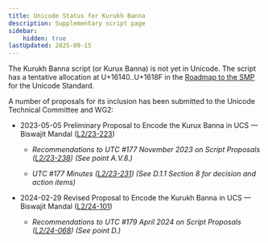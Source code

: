 ```yaml
---
title: Unicode Status for Kurukh Banna
description: Supplementary script page
sidebar:
    hidden: true
lastUpdated: 2025-09-15
---
```


The Kurukh Banna script (or Kurux Banna) is not yet in Unicode. The script has a tentative allocation at U+16140..U+1618F in the [Roadmap to the SMP](http://www.unicode.org/roadmaps/smp/) for the Unicode Standard.

[comment]: # (end of intro)

[comment]: # (start of blocks)



[comment]: # (end of blocks)

[comment]: # (start of chars)



[comment]: # (end of chars)

[comment]: # (start of rest)

A number of proposals for its inclusion has been submitted to the Unicode Technical Committee and WG2:

- 2023-05-05 Preliminary Proposal to Encode the Kurux Banna in UCS — Biswajit Mandal ([L2/23-223](http://www.unicode.org/cgi-bin/GetMatchingDocs.pl?L2/23-223))

  - _Recommendations to UTC #177 November 2023 on Script Proposals ([L2/23-238](http://www.unicode.org/cgi-bin/GetMatchingDocs.pl?L2/23-238)) (See point A.V.8.)_

  - _UTC #177 Minutes ([L2/23-231](https://www.unicode.org/L2/L2023/23231.htm)) (See D.1.1 Section 8 for decision and action items)_

- 2024-02-29 Revised Proposal to Encode the Kurukh Banna in UCS — Biswajit Mandal ([L2/24-101](http://www.unicode.org/cgi-bin/GetMatchingDocs.pl?L2/24-101))

  - _Recommendations to UTC #179 April 2024 on Script Proposals ([L2/24-068](http://www.unicode.org/cgi-bin/GetMatchingDocs.pl?L2/24-068)) (See point D.)_
